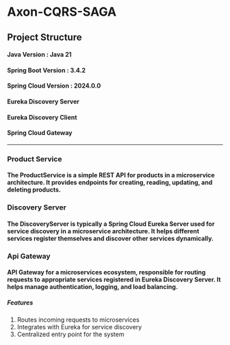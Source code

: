 # Axon-CQRS-SAGA

## Project Structure

#### Java Version : Java 21
#### Spring Boot Version : 3.4.2
#### Spring Cloud Version : 2024.0.0
#### Eureka Discovery Server
#### Eureka Discovery Client
#### Spring Cloud Gateway

---

### Product Service
#### The ProductService is a simple REST API for products in a microservice architecture. It provides endpoints for creating, reading, updating, and deleting products.

### Discovery Server
#### The DiscoveryServer is typically a Spring Cloud Eureka Server used for service discovery in a microservice architecture. It helps different services register themselves and discover other services dynamically.

### Api Gateway
#### API Gateway for a microservices ecosystem, responsible for routing requests to appropriate services registered in Eureka Discovery Server. It helps manage authentication, logging, and load balancing.
##### Features
1. Routes incoming requests to microservices
2. Integrates with Eureka for service discovery
3. Centralized entry point for the system 